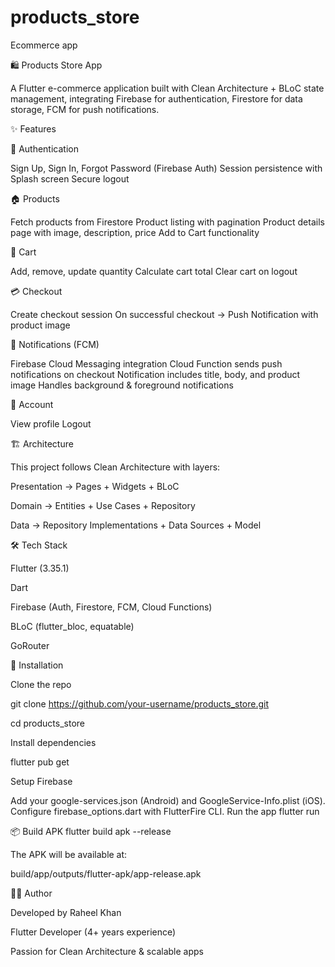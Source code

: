 # products_store

Ecommerce app

🛍️ Products Store App

A Flutter e-commerce application built with Clean Architecture + BLoC state management, integrating Firebase for authentication, Firestore for data storage, FCM for push notifications.

✨ Features

🔐 Authentication

Sign Up, Sign In, Forgot Password (Firebase Auth)
Session persistence with Splash screen
Secure logout

🏠 Products

Fetch products from Firestore
Product listing with pagination
Product details page with image, description, price
Add to Cart functionality

🛒 Cart

Add, remove, update quantity
Calculate cart total
Clear cart on logout

💳 Checkout

Create checkout session
On successful checkout → Push Notification with product image

🔔 Notifications (FCM)

Firebase Cloud Messaging integration
Cloud Function sends push notifications on checkout
Notification includes title, body, and product image
Handles background & foreground notifications

👤 Account

View profile
Logout

🏗️ Architecture

This project follows Clean Architecture with layers:

Presentation → Pages + Widgets + BLoC

Domain → Entities + Use Cases + Repository

Data → Repository Implementations + Data Sources + Model

🛠️ Tech Stack

Flutter (3.35.1)

Dart

Firebase (Auth, Firestore, FCM, Cloud Functions)

BLoC (flutter_bloc, equatable)

GoRouter



📲 Installation

Clone the repo

git clone https://github.com/your-username/products_store.git


cd products_store

Install dependencies

flutter pub get



Setup Firebase

Add your google-services.json (Android) and GoogleService-Info.plist (iOS).
Configure firebase_options.dart with FlutterFire CLI.
Run the app
flutter run

📦 Build APK
flutter build apk --release

The APK will be available at:

build/app/outputs/flutter-apk/app-release.apk



👨‍💻 Author

Developed by Raheel Khan

Flutter Developer (4+ years experience)

Passion for Clean Architecture & scalable apps

